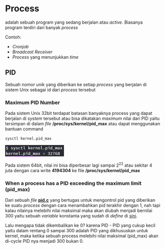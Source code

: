# Process
adalah sebuah program yang sedang berjalan atau *active*. Biasanya program terdiri
dari banyak *process*

Contoh:
- *Cronjob*
- *Broadcast Receiver*
- *Process* yang menunjukkan *time*

## PID
Sebuah nomor unik yang diberikan ke setiap *process* yang berjalan di sistem
Unix sebagai id dari *process* tersebut

### Maximum PID Number
Pada sistem Unix 32bit terdapat batasan banyaknya process yang dapat berjalan
di *system* tersebut atau bisa dikatakan *maximum* nilai dari PID yaitu tersimpan
di dalam *file* **/proc/sys/kernel/pid_max** atau dapat menggunakan bantuan
command
```shell
sysctl kernel.pid_max
```

![pid_max_png](/images/pid_max.png)

Pada sistem 64bit, nilai ini bisa diperbesar lagi sampai 2<sup>22</sup> atau
sekitar 4 juta dengan cara write **4194304** ke file **/proc/sys/kernel/pid_max**

### When a process has a PID exceeding the maximum limit (pid_max)
Dari sebuah *file* [**pid.c**](https://github.com/torvalds/linux/blob/master/kernel/pid.c) yang bertugas untuk mengontrol pid yang diberikan
ke suatu *process* dengan cara menambahkan pid terakhir dengan 1, nah tapi
kalau nilainya melebihi nilai maksimal maka akan diubah menjadi bernilai 300
yaitu sebuah *variable* konstanta yang sudah di *define* di [sini](https://github.com/torvalds/linux/blob/c85fb28b6f999db9928b841f63f1beeb3074eeca/kernel/pid.c#L63).

Lalu mengapa tidak dikembalikan ke 0? karena PID - PID yang cukup kecil yaitu
dalam rentang 0 sampai 300 adalah PID yang dikhususkan untuk kernel, maka ketika
sebuah process melebihi nilai maksimal (pid_max) akan di-cycle PID nya menjadi
300 bukan 0.
